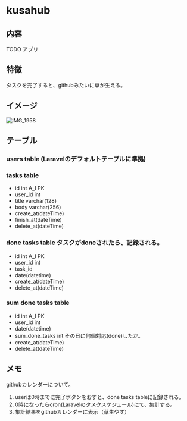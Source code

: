 # kusahub

## 内容

TODO アプリ

## 特徴

タスクを完了すると、githubみたいに草が生える。

## イメージ

![IMG_1958](https://user-images.githubusercontent.com/46878156/210256946-29f3028a-b994-47b1-9ac7-f5212b59d24d.png)

## テーブル

### users table (Laravelのデフォルトテーブルに準拠)

### tasks table
* id int A_I PK
* user_id int 
* title varchar(128)
* body varchar(256)
* create_at(dateTime)
* finish_at(dateTime)
* delete_at(dateTime)

### done tasks table タスクがdoneされたら、記録される。
* id int A_I PK
* user_id int
* task_id
* date(datetime)
* create_at(dateTime)
* delete_at(dateTime)

### sum done tasks table
* id int A_I PK
* user_id int
* date(datetime)
* sum_done_tasks int その日に何個対応(done)したか。
* create_at(dateTime)
* delete_at(dateTime)

## メモ

githubカレンダーについて。

1. userは0時までに完了ボタンをおすと、done tasks tableに記録される。
2. 0時になったらcron(Laravelのタスクスケジュール)にて、集計する。
3. 集計結果をgithubカレンダーに表示（草生やす）

